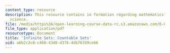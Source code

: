 ```yaml
---
content_type: resource
description: This resource contains in formation regarding mathematics for computer
  science.
file: /media/https%3A/open-learning-course-data-rc.s3.amazonaws.com/6-042j-mathematics-for-computer-science-spring-2015/a6b2c2c8c46843d0d3764db76339ce66_MIT6_042JS16_CountableSets.pdf
file_type: application/pdf
resourcetype: Document
title: 'Infinite Sets: Countable Sets'
uid: a6b2c2c8-c468-43d0-d376-4db76339ce66
---
```

